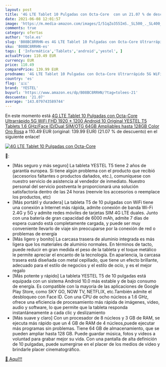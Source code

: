 ```yaml
---
layout: post
title: '4G LTE Tablet 10 Pulgadas con Octa-Core  con un 21.07 % de descuento'
date: 2021-06-08 12:01:57
image: 'https://m.media-amazon.com/images/I/51qZo355ImS._SL500_._SL400_.jpg'
comments: true
category: ofertas
author: 'tole.es'
slug: 'B08BC8RRHN-es 4G LTE Tablet 10 Pulgadas con Octa-Core Ultrarrápido 5G...'
sku: 'B08BC8RRHN-es'
tags: [ 'Informática','Tablets','android','yestel', ]
actualPrice: 110.49 EUR
currency: EUR
price: 110.49
comparePrice: 139.99 EUR
prodname: '4G LTE Tablet 10 Pulgadas con Octa-Core Ultrarrápido 5G WiFi  FHD 1920 * 1200 Android 10 Original YESTEL T5 Tablets  1.6 GHz/Face ID/Dual SIM/OTG  64GB Ampliables hasta 128GB  Color Oro Rosa'
country: 'es'
flag: '🇪🇸'
brand: 'YESTEL'
buyurl: 'https://www.amazon.es/dp/B08BC8RRHN/?tag=tolees-21'
descuento: '21.07'
average: '143.079743589744'
---
```


En este momento está [4G LTE Tablet 10 Pulgadas con Octa-Core Ultrarrápido 5G WiFi  FHD 1920 * 1200 Android 10 Original YESTEL T5 Tablets  1.6 GHz/Face ID/Dual SIM/OTG  64GB Ampliables hasta 128GB  Color Oro Rosa](https://www.amazon.es/dp/B08BC8RRHN/?tag=tolees-21) a 110.49 EUR (original: 139.99 EUR) (21.07 %  de descuento) en el siguiente enlace!

[![4G LTE Tablet 10 Pulgadas con Octa-Core ](https://m.media-amazon.com/images/I/51qZo355ImS._SL500_._SL400_.jpg)](https://www.amazon.es/dp/B08BC8RRHN/?tag=tolees-21)

🔎:

- [Más seguro y más seguro] La tableta YESTEL T5 tiene 2 años de garantía europea. Si tiene algún problema con el producto que recibió (accesorios faltantes o productos dañados, etc.), comuníquese con nuestro servicio de asistencia al vendedor de inmediato. Nuestro personal del servicio postventa le proporcionará una solución satisfactoria dentro de las 24 horas (reenvíe los accesorios o reemplace los productos, etc)
- [Más portátil y duradera] La tableta T5 de 10 pulgadas con WiFi tiene una conexión a Internet más rápida, admite conexión de banda Wi-Fi 2.4G y 5G y admite redes móviles de tarjetas SIM 4G LTE duales. Junto con una batería de gran capacidad de 6000 mAh, admite 7 días de espera cuando está completamente cargada, y puede ser muy conveniente llevarlo de viaje sin preocuparse por la conexión de red o problemas de energía
- [Más ligero y bonito] La carcasa trasera de aluminio integrada es más ligera que los materiales de aluminio normales. En términos de tacto, puede reducir en gran medida el peso de la tableta y el toque metálico le permite apreciar el encanto de la tecnología. En apariencia, la carcasa trasera está diseñada con metal cepillado, que tiene un efecto brillante, adecuado para el estilo de negocios y el estilo de ocio, y es el mejor regalo
- [Más potente y rápido] La tableta YESTEL T5 de 10 pulgadas está equipada con un sistema Android 10.0 más estable y de bajo consumo de energía. Es compatible con la mayoría de las aplicaciones de Google Play Store, como SKY GO, NOW TV, NETFLIX, etc.También admite el desbloqueo con Face ID. Con una CPU de ocho núcleos a 1.6 GHz, ofrece una eficiencia de procesamiento más rápida de imágenes, video, audio y software, lo que permite que la tableta responda instantáneamente a cada clic y deslizamiento
- [Más suave y claro] Con un procesador de 8 núcleos y 3 GB de RAM, se ejecuta más rápido que un 4 GB de RAM de 4 núcleos,puede ejecutar más programas sin problemas. Tiene 64 GB de almacenamiento, que se pueden ampliar hasta 128 GB. Puede guardar música, fotos y videos a voluntad para grabar mejor su vida. Con una pantalla de alta definición de 10 pulgadas, puede sumergirse en el placer de los medios de video y brindarle placer cinematográfico.

[🛒 Aquí!!!](https://www.amazon.es/dp/B08BC8RRHN/?tag=tolees-21)
